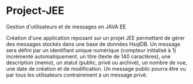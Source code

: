 # Project-JEE
Gestion d'utilisateurs et de messages en JAVA EE

Création d'une application reposant sur un projet JEE permettant de gérer des messages stockés dans une base de données HsqlDB. Un message sera défini par un identifiant unique numérique (compteur initialisé à 1) incrémenté automatiquement, un titre (texte de 140 caractères),  une description (memo), un statut (public, privé ou archivé), un nombre de vue, une date de création et de modification. Un message public pourra être vu par tous les utilisateurs contrairement à un message privé.
